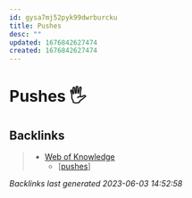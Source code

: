 ```yaml
---
id: gysa7mj52pyk99dwrburcku
title: Pushes
desc: ""
updated: 1676842627474
created: 1676842627474
---
```


# Pushes 🖐️

## Backlinks

> - [Web of Knowledge](..\web-of-knowledge.md)
>   - [[pushes]]

_Backlinks last generated 2023-06-03 14:52:58_

[//begin]: # "Autogenerated link references for markdown compatibility"
[pushes]: pushes "Pushes"
[//end]: # "Autogenerated link references"